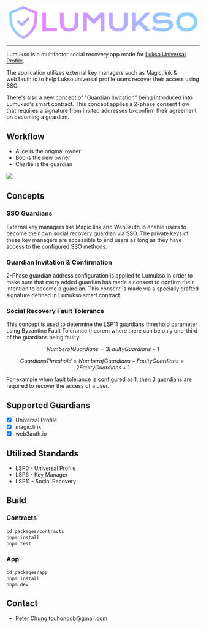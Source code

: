 <p align="center">
  <img src="./packages/app/assets/lumukso.png">
</p>

----------

Lumukso is a multifactor social recovery app made for [Lukso Universal Profile](https://docs.lukso.tech/guides/universal-profile/create-profile/).

The application utilizes external key managers such as Magic.link & web3auth.io to help Lukso universal profile users recover their access using SSO.

There's also a new concept of "Guardian Invitation" being introduced into Lumukso's smart contract. This concept applies a 2-phase consent flow that requires a signature from invited addresses to confirm their agreement on becoming a guardian.

## Workflow

- Alice is the original owner
- Bob is the new owner
- Charlie is the guardian

[![](https://mermaid.ink/img/pako:eNp1Uk1rwzAM_SvCl126wL5HDoVuHWMwGCywUy6ara6miZX5I1BK__ucJhluuvlkPb8nPUneCcmKRC4cfQcykpYavyzWpYF4UHq2sKi0pB5o0HotdYPGw2uow8Zxynxco600pdADf_bhIcv5fD7IcrjIYElNxVsoWGqs4J0kt2S3__AvM1goBUXxBujgOaBVGo07Zg8OcrjK4MW02tNoKhX1muEhrXEda0hJjQfdidFrHsixj5R4k0Hh4zDADqahsSzJOWg1dh5T1a-p2xNTnqHlGK_iqOxR_3-4u8vgY0oGXnVVzlyc96F-zJgsbGL7PuuQUexgFapqKhQzUZOtUav4LXZdmlL4NdVUijxeFdpNKUqzj7zQKPT0pHTctMi9DTQTGDwXWyPHuOcM36oH9z8iAdJQ)](https://mermaid.live/edit#pako:eNp1Uk1rwzAM_SvCl126wL5HDoVuHWMwGCywUy6ara6miZX5I1BK__ucJhluuvlkPb8nPUneCcmKRC4cfQcykpYavyzWpYF4UHq2sKi0pB5o0HotdYPGw2uow8Zxynxco600pdADf_bhIcv5fD7IcrjIYElNxVsoWGqs4J0kt2S3__AvM1goBUXxBujgOaBVGo07Zg8OcrjK4MW02tNoKhX1muEhrXEda0hJjQfdidFrHsixj5R4k0Hh4zDADqahsSzJOWg1dh5T1a-p2xNTnqHlGK_iqOxR_3-4u8vgY0oGXnVVzlyc96F-zJgsbGL7PuuQUexgFapqKhQzUZOtUav4LXZdmlL4NdVUijxeFdpNKUqzj7zQKPT0pHTctMi9DTQTGDwXWyPHuOcM36oH9z8iAdJQ)

## Concepts

### SSO Guardians

External key managers like Magic.link and Web3auth.io enable users to become their own social recovery guardian via SSO. The private keys of these key managers are accessible to end users as long as they have access to the configured SSO methods.

### Guardian Invitation & Confirmation

2-Phase guardian address configuration is applied to Lumukso in order to make sure that every added guardian has made a consent to confirm their intention to become a guardian. This consent is made via a specially crafted signature defined in Lumukso smart contract. 

### Social Recovery Fault Tolerance

This concept is used to determine the LSP11 guardians threshold parameter using Byzantine Fault Tolerance theorem where there can be only one-third of the guardians being faulty. 

$$Number of Guardians = 3Faulty Guardians + 1$$

$$Guardians Threshold = Number of Guardians - Faulty Guardians = 2Faulty Guardians + 1$$

For example when fault tolerance is configured as 1, then 3 guardians are required to recover the access of a user.

## Supported Guardians

- [x] Universal Profile
- [x] magic.link
- [x] web3auth.io

## Utilized Standards

- LSP0 - Universal Profile
- LSP6 - Key Manager
- LSP11 - Social Recovery

## Build

### Contracts

```
cd packages/contracts
pnpm install
pnpm test
```

### App

```
cd packages/app
pnpm install
pnpm dev
```

## Contact

- Peter Chung <touhonoob@gmail.com>
